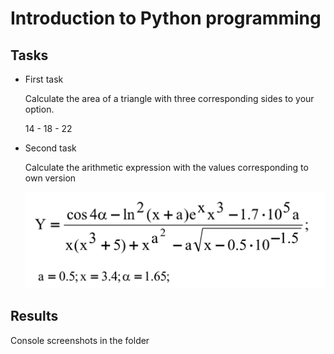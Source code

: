 # Introduction to Python programming

## Tasks
* First task

    Calculate the area of a triangle with three corresponding sides
to your option.

    14 - 18 - 22


* Second task

    Calculate the arithmetic expression with the values corresponding to
own version

    ![task.png](img/task.png)

## Results
Console screenshots in the folder 
